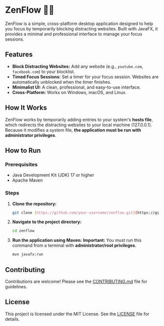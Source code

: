 # ZenFlow 🧘‍♂️

ZenFlow is a simple, cross-platform desktop application designed to help you focus by temporarily blocking distracting websites. Built with JavaFX, it provides a minimal and professional interface to manage your focus sessions.



## Features

* **Block Distracting Websites:** Add any website (e.g., `youtube.com`, `facebook.com`) to your blocklist.
* **Timed Focus Sessions:** Set a timer for your focus session. Websites are automatically unblocked when the timer finishes.
* **Minimalist UI:** A clean, professional, and easy-to-use interface.
* **Cross-Platform:** Works on Windows, macOS, and Linux.

## How It Works

ZenFlow works by temporarily adding entries to your system's **hosts file**, which redirects the distracting websites to your local machine (127.0.0.1). Because it modifies a system file, **the application must be run with administrator privileges**.

## How to Run

### Prerequisites

* Java Development Kit (JDK) 17 or higher
* Apache Maven

### Steps

1.  **Clone the repository:**
    ```sh
    git clone [https://github.com/your-username/zenflow.git](https://github.com/your-username/zenflow.git)
    ```
2.  **Navigate to the project directory:**
    ```sh
    cd zenflow
    ```
3.  **Run the application using Maven:**
    **Important:** You must run this command from a terminal with **administrator/root privileges**.
    ```sh
    mvn javafx:run
    ```

## Contributing

Contributions are welcome! Please see the [CONTRIBUTING.md](CONTRIBUTING.md) file for guidelines.

## License

This project is licensed under the MIT License. See the [LICENSE](LICENSE) file for details.